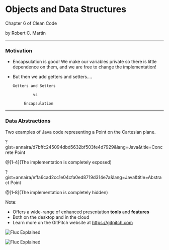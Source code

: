 # Objects and Data Structures 

Chapter 6 of Clean Code ​

by Robert C. Martin​

---

### Motivation​

- Encapsulation is good! We make our variables private so there is little dependence on them, and we are free to change the implementation!​
- But then we add getters and setters....​
        ​
  
      Getters and Setters​
  
               vs​
  
           Encapsulation​

---

### Data Abstractions

Two examples of Java code representing a Point on the Cartesian plane.

?gist=annaira/d7bffc245094dbd5632bf503fe4d7929&lang=Java&title=Concrete Point

@[1-4](The implementation is completely exposed)

?gist=annaira/effa6cad2cc1e04cfa0ed8719d314e7a&lang=Java&title=Abstract Point

@[1-8](The implementation is completely hidden)


Note:

- Offers a wide-range of enhanced presentation **tools** and **features**
- Both on the desktop and in the cloud
- Learn more on the GitPitch website at https://gitpitch.com

![Flux Explained](https://facebook.github.io/flux/img/flux-simple-f8-diagram-explained-1300w.png)


![Flux Explained](https://facebook.github.io/flux/img/flux-simple-f8-diagram-explained-1300w.png)



